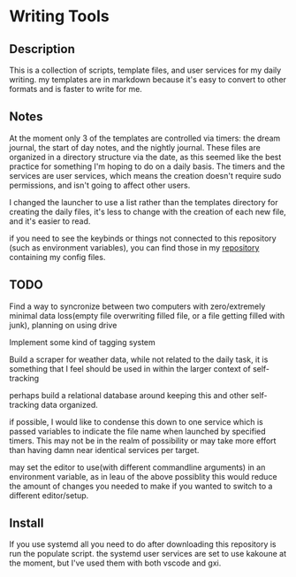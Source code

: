 # Writing Tools

## Description

This is a collection of scripts, template files, and user services for my daily writing. my templates are in markdown because it's easy to convert to other formats and is faster to write for me. 


## Notes

At the moment only 3 of the templates are controlled via timers: the dream journal, the start of day notes, and the nightly journal. These files are organized in a directory structure via the date, as this seemed like the best practice for something I'm hoping to do on a daily basis. The timers and the services are user services, which means the creation doesn't require sudo permissions, and isn't going to affect other users.  

I changed the launcher to use a list rather than the templates directory for creating the daily files, it's less to change with the creation of each new file, and it's easier to read. 


if you need to see the keybinds or things not connected to this repository (such as environment variables), you can find those in my [repository](https://www.github.com/skewballfox/.cfg) containing my config files. 

## TODO

Find a way to syncronize between two computers with zero/extremely minimal data loss(empty file overwriting filled file, or a file getting filled with junk), planning on using drive

Implement some kind of tagging system

Build a scraper for weather data, while not related to the daily task, it is something that I feel should be used in within the larger context of self-tracking

perhaps build a relational database around keeping this and other self-tracking data organized. 

if possible, I would like to condense this down to one service which is passed variables to indicate the file name when launched by specified timers. This may not be in the realm of possibility or may take more effort than having damn near identical services per target.

may set the editor to use(with different commandline arguments) in an environment variable, as in leau of the above possiblity this would reduce the amount of changes you needed to make if you wanted to switch to a different editor/setup.

## Install 

If you use systemd all you need to do after downloading this repository is run the populate script. the systemd user services are set to use kakoune at the moment, but I've used them with both vscode and gxi. 